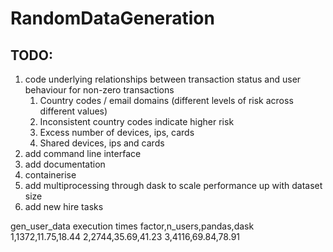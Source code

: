 # RandomDataGeneration

## TODO:
1. code underlying relationships between transaction status and user behaviour for non-zero transactions
   1. Country codes / email domains (different levels of risk across different values)
   2. Inconsistent country codes indicate higher risk
   3. Excess number of devices, ips, cards
   4. Shared devices, ips and cards
2. add command line interface
3. add documentation
5. containerise
6. add multiprocessing through dask to scale performance up with dataset size
7. add new hire tasks

gen_user_data execution times
factor,n_users,pandas,dask
1,1372,11.75,18.44
2,2744,35.69,41.23
3,4116,69.84,78.91